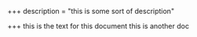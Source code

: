+++
description = "this is some sort of description"

+++
this is the text for this document this is another doc